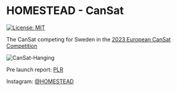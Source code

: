 <h1>HOMESTEAD - CanSat</h1>

[![License: MIT](https://img.shields.io/badge/License-MIT-FF2D00.svg)](https://opensource.org/licenses/MIT)

The CanSat competing for Sweden in the [2023 European CanSat Competition](https://www.esa.int/Education/CanSat/2023_European_CanSat_Competition)

![CanSat-Hanging](https://github.com/lucasdrufva/HOMESTEAD-CanSat/assets/15377557/8416dcb5-90a2-4b76-a6d2-eb6ce1c62ecf)

Pre launch report: [PLR](TeamHomesteaders_Prelaunch_Report.pdf)

Instagram: [@HOMESTEAD](https://www.instagram.com/homestead_cansat/)
